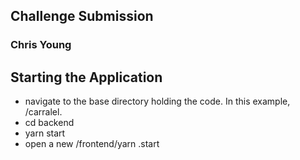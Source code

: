 ## Challenge Submission

### Chris Young

## Starting the Application

- navigate to the base directory holding the code. In this example, /carralel.
- cd backend
- yarn start
- open a new
  /frontend/yarn .start
